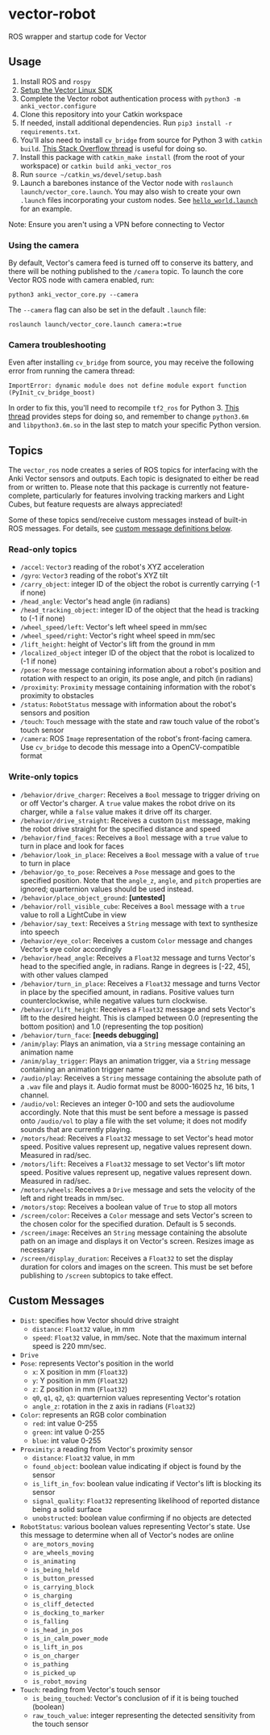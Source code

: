 # vector-robot

ROS wrapper and startup code for Vector

## Usage

1. Install ROS and `rospy`
2. [Setup the Vector Linux SDK](https://developer.anki.com/vector/docs/install-linux.html)
3. Complete the Vector robot authentication process with `python3 -m anki_vector.configure`
4. Clone this repository into your Catkin workspace
5. If needed, install additional dependencies. Run `pip3 install -r requirements.txt`.
6. You'll also need to install `cv_bridge` from source for Python 3 with `catkin build`. [This Stack Overflow thread](https://stackoverflow.com/questions/49221565/unable-to-use-cv-bridge-with-ros-kinetic-and-python3) is useful for doing so.
6. Install this package with `catkin_make install` (from the root of your workspace) or `catkin build anki_vector_ros`
7. Run `source ~/catkin_ws/devel/setup.bash`
8. Launch a barebones instance of the Vector node with `roslaunch launch/vector_core.launch`. You may also wish to create your own `.launch` files incorporating your custom nodes. See [`hello_world.launch`](./launch/hello_world.launch) for an example.

Note: Ensure you aren't using a VPN before connecting to Vector

### Using the camera

By default, Vector's camera feed is turned off to conserve its battery, and there will be nothing published to the `/camera` topic. To launch the core Vector ROS node with camera enabled, run:

```
python3 anki_vector_core.py --camera
```

The `--camera` flag can also be set in the default `.launch` file:

```
roslaunch launch/vector_core.launch camera:=true
```

### Camera troubleshooting

Even after installing `cv_bridge` from source, you may receive the following error from running the camera thread:

```
ImportError: dynamic module does not define module export function (PyInit_cv_bridge_boost)
```

In order to fix this, you'll need to recompile `tf2_ros` for Python 3. [This thread](https://answers.ros.org/question/326226/importerror-dynamic-module-does-not-define-module-export-function-pyinit__tf2/) provides steps for doing so, and remember to change `python3.6m` and `libpython3.6m.so` in the last step to match your specific Python version.

## Topics

The `vector_ros` node creates a series of ROS topics for interfacing with the Anki Vector sensors and outputs. Each topic is designated to either be read from or written to. Please note that this package is currently not feature-complete, particularly for features involving tracking markers and Light Cubes, but feature requests are always appreciated!

Some of these topics send/receive custom messages instead of built-in ROS messages. For details, see [custom message definitions below](#custom-messages).

### Read-only topics

* `/accel`: `Vector3` reading of the robot's XYZ acceleration
* `/gyro`: `Vector3` reading of the robot's XYZ tilt
* `/carry_object`: integer ID of the object the robot is currently carrying (-1 if none)
* `/head_angle`: Vector's head angle (in radians)
* `/head_tracking_object`: integer ID of the object that the head is tracking to (-1 if none)
* `/wheel_speed/left`: Vector's left wheel speed in mm/sec
* `/wheel_speed/right`: Vector's right wheel speed in mm/sec
* `/lift_height`: height of Vector's lift from the ground in mm
* `/localized_object` integer ID of the object that the robot is localized to (-1 if none)
* `/pose`: `Pose` message containing information about a robot's position and rotation with respect to an origin, its pose angle, and pitch (in radians)
* `/proximity`: `Proximity` message containing information with the robot's proximity to obstacles
* `/status`: `RobotStatus` message with information about the robot's sensors and position
* `/touch`: `Touch` message with the state and raw touch value of the robot's touch sensor
* `/camera`: ROS `Image` representation of the robot's front-facing camera. Use `cv_bridge` to decode this message into a OpenCV-compatible format

### Write-only topics

* `/behavior/drive_charger`: Receives a `Bool` message to trigger driving on or off Vector's charger. A `true` value makes the robot drive on its charger, while a `false` value makes it drive off its charger.
* `/behavior/drive_straight`: Receives a custom `Dist` message, making the robot drive straight for the specified distance and speed
* `/behavior/find_faces`: Receives a `Bool` message with a `true` value to turn in place and look for faces
* `/behavior/look_in_place`: Receives a `Bool` message with a value of `true` to turn in place
* `/behavior/go_to_pose`: Receives a `Pose` message and goes to the specified position. Note that the `angle_z`, `angle`, and `pitch` properties are ignored; quarternion values should be used instead.
* `/behavior/place_object_ground`: **[untested]**
* `/behavior/roll_visible_cube`: Receives a `Bool` message with a `true` value to roll a LightCube in view
* `/behavior/say_text`: Receives a `String` message with text to synthesize into speech
* `/behavior/eye_color`: Receives a custom `Color` message and changes Vector's eye color accordingly
* `/behavior/head_angle`: Receives a `Float32` message and turns Vector's head to the specified angle, in radians. Range in degrees is [-22, 45], with other values clamped
* `/behavior/turn_in_place`: Receives a `Float32` message and turns Vector in place by the specified amount, in radians. Positive values turn counterclockwise, while negative values turn clockwise.
* `/behavior/lift_height`: Receives a `Float32` message and sets Vector's lift to the desired height. This is clamped between 0.0 (representing the bottom position) and 1.0 (representing the top position)
* `/behavior/turn_face`: **[needs debugging]**
* `/anim/play`: Plays an animation, via a `String` message containing an animation name
* `/anim/play_trigger`: Plays an animation trigger, via a `String` message containing an animation trigger name
* `/audio/play`: Receives a `String` message containing the absolute path of a `.wav` file and plays it. Audio format must be 8000-16025 hz, 16 bits, 1 channel.
* `/audio/vol`: Recieves an integer 0-100 and sets the audiovolume accordingly. Note that this must be sent before a message is passed onto `/audio/vol` to play a file with the set volume; it does not modify sounds that are currently playing.
* `/motors/head`: Receives a `Float32` message to set Vector's head motor speed. Positive values represent up, negative values represent down. Measured in rad/sec.
* `/motors/lift`: Receives a `Float32` message to set Vector's lift motor speed. Positive values represent up, negative values represent down. Measured in rad/sec.
* `/motors/wheels`: Receives a `Drive` message and sets the velocity of the left and right treads in mm/sec.
* `/motors/stop`: Receives a boolean value of `True` to stop all motors
* `/screen/color`: Receives a `Color` message and sets Vector's screen to the chosen color for the specified duration. Default is 5 seconds.
* `/screen/image`: Receives an `String` message containing the absolute path on an image and displays it on Vector's screen. Resizes image as necessary
* `/screen/display_duration`: Receives a `Float32` to set the display duration for colors and images on the screen. This must be set before publishing to `/screen` subtopics to take effect.


## Custom Messages

* `Dist`: specifies how Vector should drive straight
  * `distance`: `Float32` value, in mm
  * `speed`: `Float32` value, in mm/sec. Note that the maximum internal speed is 220 mm/sec.
* `Drive`
* `Pose`: represents Vector's position in the world
  * `x`: X position in mm (`Float32`)
  * `y`: Y position in mm (`Float32`)
  * `z`: Z position in mm (`Float32`)
  * `q0`, `q1`, `q2`, `q3`: quarternion values representing Vector's rotation
  * `angle_z`: rotation in the z axis in radians (`Float32`)
* `Color`: represents an RGB color combination
  * `red`: int value 0-255
  * `green`: int value 0-255 
  * `blue`: int value 0-255
* `Proximity`: a reading from Vector's proximity sensor
  * `distance`: `Float32` value, in mm
  * `found_object`: boolean value indicating if object is found by the sensor
  * `is_lift_in_fov`: boolean value indicating if Vector's lift is blocking its sensor
  * `signal_quality`: `Float32` representing likelihood of reported distance being a solid surface
  * `unobstructed`: boolean value confirming if no objects are detected
* `RobotStatus`: various boolean values representing Vector's state. Use this message to determine when all of Vector's nodes are online
  * `are_motors_moving`
  * `are_wheels_moving`
  * `is_animating`
  * `is_being_held`
  * `is_button_pressed`
  * `is_carrying_block`
  * `is_charging`
  * `is_cliff_detected`
  * `is_docking_to_marker`
  * `is_falling`
  * `is_head_in_pos`
  * `is_in_calm_power_mode`
  * `is_lift_in_pos`
  * `is_on_charger`
  * `is_pathing`
  * `is_picked_up`
  * `is_robot_moving`
* `Touch`: reading from Vector's touch sensor
  * `is_being_touched`: Vector's conclusion of if it is being touched (boolean)
  * `raw_touch_value`: integer representing the detected sensitivity from the touch sensor